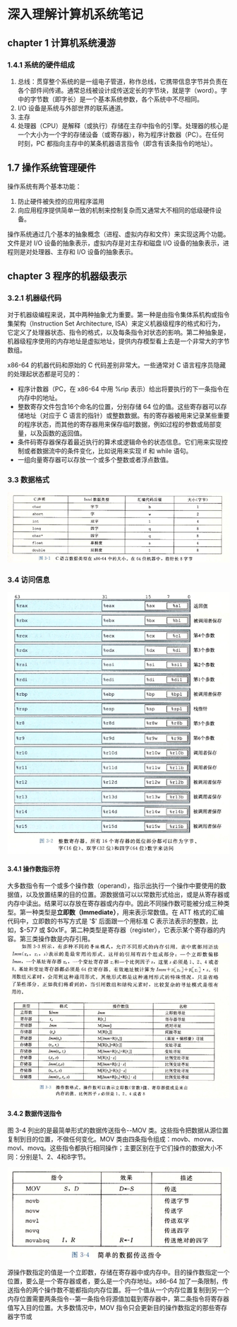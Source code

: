 # 深入理解计算机系统笔记


## chapter 1 计算机系统漫游
### 1.4.1 系统的硬件组成
1. 总线：贯穿整个系统的是一组电子管道，称作总线，它携带信息字节并负责在各个部件间传递。通常总线被设计成传送定长的字节块，就是字（word）。字中的字节数（即字长）是一个基本系统参数，各个系统中不尽相同。
2. I/O 设备是系统与外部世界的联系通道。
3. 主存
4. 处理器（CPU）是解释（或执行）存储在主存中指令的引擎。处理器的核心是一个大小为一个字的存储设备（或寄存器），称为程序计数器（PC）。在任何时刻，PC 都指向主存中的某条机器语言指令（即含有该条指令的地址）。

## 1.7 操作系统管理硬件
操作系统有两个基本功能：
1. 防止硬件被失控的应用程序滥用
2. 向应用程序提供简单一致的机制来控制复杂而又通常大不相同的低级硬件设备。

操作系统通过几个基本的抽象概念（进程、虚拟内存和文件）来实现这两个功能。文件是对 I/O 设备的抽象表示，虚拟内存是对主存和磁盘 I/O 设备的抽象表示，进程则是对处理器、主存和 I/O 设备的抽象表示。

## chapter 3 程序的机器级表示
### 3.2.1 机器级代码
对于机器级编程来说，其中两种抽象尤为重要。第一种是由指令集体系机构或指令集架构（Instruction Set Architecture, ISA）来定义机器级程序的格式和行为，它定义了处理器状态、指令的格式，以及每条指令对状态的影响。第二种抽象是，机器级程序使用的内存地址是虚拟地址，提供内存模型看上去是一个非常大的字节数组。

x86-64 的机器代码和原始的 C 代码差别非常大。一些通常对 C 语言程序员隐藏的处理起状态都是可见的：
- 程序计数器（PC，在 x86-64 中用 %rip 表示）给出将要执行的下一条指令在内存中的地址。
- 整数寄存文件包含16个命名的位置，分别存储 64 位的值。这些寄存器可以存储地址（对应于 C 语言的指针）或整数数据。有的寄存器被用来记录某些重要的程序状态，而其他的寄存器用来保存临时数据，例如过程的参数或局部变量，以及函数的返回值。
- 条件码寄存器保存着最近执行的算术或逻辑命令的状态信息。它们用来实现控制或者数据流中的条件变化，比如说用来实现 if 和 while 语句。
- 一组向量寄存器可以存放一个或多个整数或者浮点数值。


### 3.3 数据格式
![](./photo/3.1.jpg)

### 3.4 访问信息
![](./photo/3.2.jpg)

#### 3.4.1 操作数指示符
大多数指令有一个或多个操作数（operand），指示出执行一个操作中要使用的数据值，以及放置结果的目的位置。源数据值可以以常数形式给出，或是从寄存器或内存中读出。结果可以存放在寄存器或内存中。因此不同操作数可能被分成三种类型。第一种类型是**立即数（Immediate）**，用来表示常数值。在 ATT 格式的汇编代码中，立即数的书写方式是 '\$' 后面跟一个用标准 C 表示法表示的整数，比如，\$-577 或 \$0x1F。第二种类型是寄存器（register），它表示某个寄存器的内容。第三类操作数是内存引用。
![](./photo/3.3.jpg)


#### 3.4.2 数据传送指令
图 3-4 列出的是最简单形式的数据传送指令--MOV 类。这些指令把数据从源位置复制到目的位置，不做任何变化。MOV 类由四条指令组成：movb、movw、movl、movq。这些指令都执行相同操作；主要区别在于它们操作的数据大小不同：分别是1、2、4和8字节。

![](./photo/3.4.jpg)

源操作数指定的值是一个立即数，存储在寄存器中或内存中。目的操作数指定一个位置，要么是一个寄存器或者，要么是一个内存地址。x86-64 加了一条限制，传送指令的两个操作数不能都指向内存位置。将一个值从一个内存位置复制到另一个内存位置需要两条指令--第一条指令将源值加载到寄存器中，第二条指令将寄存器值写入目的位置。大多数情况中，MOV 指令只会更新目的操作数指定的那些寄存器字节或